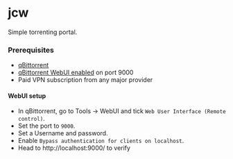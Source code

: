 # jcw

Simple torrenting portal.

### Prerequisites
- [qBittorrent](https://www.qbittorrent.org/)
- [qBittorrent WebUI enabled](https://github.com/lgallard/qBittorrent-Controller/wiki/How-to-enable-the-qBittorrent-Web-UI) on port 9000
- Paid VPN subscription from any major provider

#### WebUI setup
- In qBittorrent, go to Tools -> WebUI and tick `Web User Interface (Remote control)`.
- Set the port to `9000`.
- Set a Username and password.
- Enable `Bypass authentication for clients on localhost`.
- Head to http://localhost:9000/ to verify